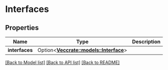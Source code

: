 # Interfaces

## Properties

Name | Type | Description | Notes
------------ | ------------- | ------------- | -------------
**interfaces** | Option<[**Vec<crate::models::Interface>**](interface.md)> |  | [optional]

[[Back to Model list]](../README.md#documentation-for-models) [[Back to API list]](../README.md#documentation-for-api-endpoints) [[Back to README]](../README.md)


